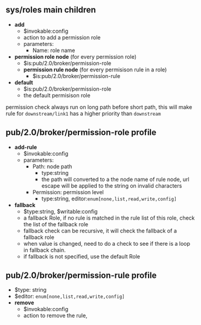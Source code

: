 ## sys/roles main children
* **add**
  * $invokable:config
  * action to add a permission role
  * parameters:
    * Name: role name
* **permission role node** (for every permission role)
  * $is:pub/2.0/broker/permission-role
  * **permission rule node** (for every permisison rule in a role)
    * $is:pub/2.0/broker/permission-rule 
* **default**
  * $is:pub/2.0/broker/permission-role
  * the default permisison role

permission check always run on long path before short path, this will make rule for `downstream/link1` has a higher priority than `downstream`

## pub/2.0/broker/permission-role profile
* **add-rule**
  * $invokable:config
  * parameters:
    * Path: node path
      * type:string
      * the path will converted to a the node name of rule node, url escape will be applied to the string on invalid characters
    * Permission: permission level
      * type:string, editor:`enum[none,list,read,write,config]`
* **fallback**
  * $type:string, $writable:config
  * a fallback Role, if no rule is matched in the rule list of this role, check the list of the fallback role
  * fallback check can be recursive, it will check the fallback of a fallback role
  * when value is changed, need to do a check to see if there is a loop in fallback chain.
  * if fallback is not specified, use the default Role


## pub/2.0/broker/permission-rule profile
* $type: string
* $editor: `enum[none,list,read,write,config]`
* **remove**
  * $invokable:config
  * action to remove the rule, 
